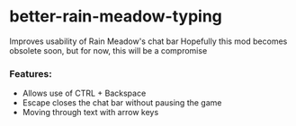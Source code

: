 # better-rain-meadow-typing

Improves usability of Rain Meadow's chat bar
Hopefully this mod becomes obsolete soon, but for now, this will be a compromise
### Features:
- Allows use of CTRL + Backspace
- Escape closes the chat bar without pausing the game
- Moving through text with arrow keys
